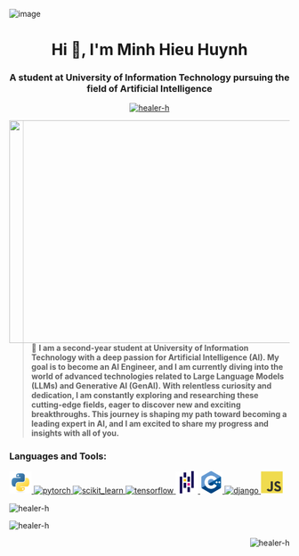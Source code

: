 ![image](https://user-images.githubusercontent.com/10498744/210012254-234538ff-d198-48aa-8964-37e6fd45d227.gif)


<h1 align="center">Hi 👋, I'm Minh Hieu Huynh</h1>
<h3 align="center">A student at University of Information Technology pursuing the field of Artificial Intelligence</h3>


<p align="center"> <a href="https://github.com/ryo-ma/github-profile-trophy"><img src="https://github-profile-trophy.vercel.app/?username=healer-h" alt="healer-h" /></a> </p>
<img align="right" src="https://cdn.dribbble.com/users/1201592/screenshots/9078494/media/422a760a51cef7de2fa3db9daf697853.gif" width=800, height=400>


> 🥇 **I am a second-year student at University of Information Technology with a deep passion for Artificial Intelligence (AI). My goal is to become an AI Engineer, and I am currently diving into the world of advanced technologies related to Large Language Models (LLMs) and Generative AI (GenAI). With relentless curiosity and dedication, I am constantly exploring and researching these cutting-edge fields, eager to discover new and exciting breakthroughs. This journey is shaping my path toward becoming a leading expert in AI, and I am excited to share my progress and insights with all of you.**
<div style="page-break-after: always;"></div>
<div>
<h3 align="left">Languages and Tools:</h3>
<p align="left"> <a href="https://www.python.org" target="_blank" rel="noreferrer"> <img src="https://raw.githubusercontent.com/devicons/devicon/master/icons/python/python-original.svg" alt="python" width="40" height="40"/> </a> <a href="https://pytorch.org/" target="_blank" rel="noreferrer"> <img src="https://www.vectorlogo.zone/logos/pytorch/pytorch-icon.svg" alt="pytorch" width="40" height="40"/> </a> <a href="https://scikit-learn.org/" target="_blank" rel="noreferrer"> <img src="https://upload.wikimedia.org/wikipedia/commons/0/05/Scikit_learn_logo_small.svg" alt="scikit_learn" width="40" height="40"/> </a> <a href="https://www.tensorflow.org" target="_blank" rel="noreferrer"> <img src="https://www.vectorlogo.zone/logos/tensorflow/tensorflow-icon.svg" alt="tensorflow" width="40" height="40"/> </a>   <a href="https://pandas.pydata.org/" target="_blank" rel="noreferrer"> <img src="https://raw.githubusercontent.com/devicons/devicon/2ae2a900d2f041da66e950e4d48052658d850630/icons/pandas/pandas-original.svg" alt="pandas" width="40" height="40"/> </a>  <a href="https://www.w3schools.com/cpp/" target="_blank" rel="noreferrer"> <img src="https://raw.githubusercontent.com/devicons/devicon/master/icons/cplusplus/cplusplus-original.svg" alt="cplusplus" width="40" height="40"/> </a> <a href="https://www.djangoproject.com/" target="_blank" rel="noreferrer"> <img src="https://cdn.worldvectorlogo.com/logos/django.svg" alt="django" width="40" height="40"/> </a> <a href="https://developer.mozilla.org/en-US/docs/Web/JavaScript" target="_blank" rel="noreferrer"> <img src="https://raw.githubusercontent.com/devicons/devicon/master/icons/javascript/javascript-original.svg" alt="javascript" width="40" height="40"/> </a> </p>
</div>
<div>
<p><img align="center" src="https://github-readme-stats.vercel.app/api/top-langs?username=healer-h&show_icons=true&locale=en&layout=compact" alt="healer-h" /></p>
</div>

<div>
<p>&nbsp;<img align="left" src="https://github-readme-stats.vercel.app/api?username=healer-h&show_icons=true&locale=en" alt="healer-h" /></p>
</div>

<div>
<p><img align="right" src="https://github-readme-streak-stats.herokuapp.com/?user=healer-h&" alt="healer-h" /></p>
</div>
